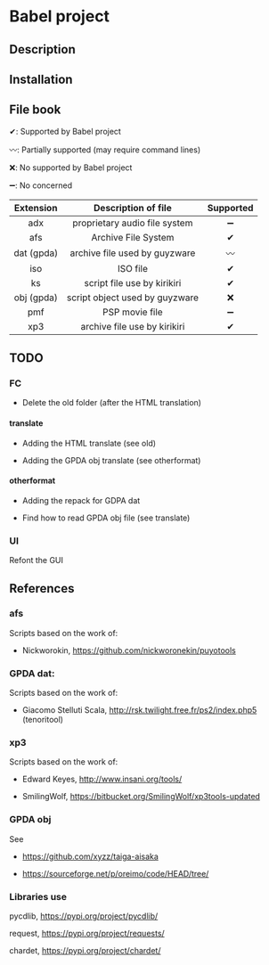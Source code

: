 # Babel project

## Description

## Installation

## File book

✔: Supported by Babel project

〰️: Partially supported (may require command lines)

❌: No supported by Babel project

➖: No concerned

Extension | Description of file | Supported |
:---: | :----: | :---:
adx | proprietary audio file system | ➖ |
afs | Archive File System | ✔ |
dat (gpda) | archive file used by guyzware | 〰️ |
iso | ISO file | ✔ |
ks | script file use by kirikiri | ✔ |
obj (gpda) | script object used by guyzware | ❌ |
pmf | PSP movie file | ➖ |
xp3 | archive file use by kirikiri | ✔ |

## TODO

### FC

- Delete the old folder (after the HTML translation)

#### translate

- Adding the HTML translate (see old)

- Adding the GPDA obj translate (see otherformat)

#### otherformat

- Adding the repack for GDPA dat

- Find how to read GPDA obj file (see translate)

### UI

Refont the GUI

## References

### afs

Scripts based on the work of:

- Nickworokin, https://github.com/nickworonekin/puyotools

### GPDA dat:

Scripts based on the work of:

- Giacomo Stelluti Scala, http://rsk.twilight.free.fr/ps2/index.php5 (tenoritool)

### xp3

Scripts based on the work of:

- Edward Keyes, http://www.insani.org/tools/

- SmilingWolf, https://bitbucket.org/SmilingWolf/xp3tools-updated

### GPDA obj

See

- https://github.com/xyzz/taiga-aisaka

- https://sourceforge.net/p/oreimo/code/HEAD/tree/

### Libraries use

pycdlib, https://pypi.org/project/pycdlib/

request, https://pypi.org/project/requests/

chardet, https://pypi.org/project/chardet/
